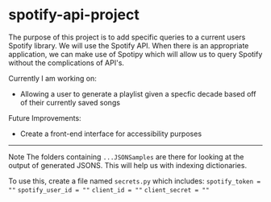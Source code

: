 # spotify-api-project

The purpose of this project is to add specific queries to a current users Spotify library. We will use the Spotify API. When there is an appropriate
application, we can make use of Spotipy which will allow us to query Spotify without the complications of API's.

Currently I am working on: 
  - Allowing a user to generate a playlist given a specfic decade based off of their currently saved songs
  
 Future Improvements:
  - Create a front-end interface for accessibility purposes
  
_____________________________________________________________________________________________________________________________________________________

Note
  The folders containing `...JSONSamples` are there for looking at the output of generated JSONS. This will help us with indexing dictionaries. 


To use this, create a file named `secrets.py` which includes:
  `spotify_token = ""`
  `spotify_user_id = ""`
  `client_id = ""`
  `client_secret = ""`
